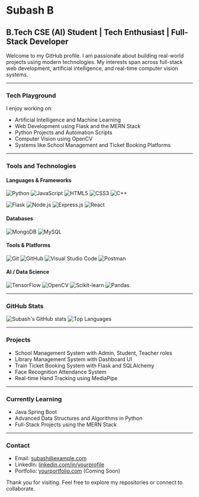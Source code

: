 # Subash B

## B.Tech CSE (AI) Student | Tech Enthusiast | Full-Stack Developer

Welcome to my GitHub profile. I am passionate about building real-world projects using modern technologies. My interests span across full-stack web development, artificial intelligence, and real-time computer vision systems.

---

### Tech Playground

I enjoy working on:
- Artificial Intelligence and Machine Learning
- Web Development using Flask and the MERN Stack
- Python Projects and Automation Scripts
- Computer Vision using OpenCV
- Systems like School Management and Ticket Booking Platforms

---

### Tools and Technologies

#### Languages & Frameworks

![Python](https://img.shields.io/badge/Python-3776AB?style=for-the-badge&logo=python&logoColor=white)
![JavaScript](https://img.shields.io/badge/JavaScript-F7DF1E?style=for-the-badge&logo=javascript&logoColor=black)
![HTML5](https://img.shields.io/badge/HTML5-E34F26?style=for-the-badge&logo=html5&logoColor=white)
![CSS3](https://img.shields.io/badge/CSS3-1572B6?style=for-the-badge&logo=css3&logoColor=white)
![C++](https://img.shields.io/badge/C++-00599C?style=for-the-badge&logo=c%2B%2B&logoColor=white)

![Flask](https://img.shields.io/badge/Flask-000000?style=for-the-badge&logo=flask&logoColor=white)
![Node.js](https://img.shields.io/badge/Node.js-339933?style=for-the-badge&logo=node.js&logoColor=white)
![Express.js](https://img.shields.io/badge/Express.js-000000?style=for-the-badge&logo=express&logoColor=white)
![React](https://img.shields.io/badge/React-61DAFB?style=for-the-badge&logo=react&logoColor=black)

#### Databases

![MongoDB](https://img.shields.io/badge/MongoDB-47A248?style=for-the-badge&logo=mongodb&logoColor=white)
![MySQL](https://img.shields.io/badge/MySQL-005C84?style=for-the-badge&logo=mysql&logoColor=white)

#### Tools & Platforms

![Git](https://img.shields.io/badge/Git-F05032?style=for-the-badge&logo=git&logoColor=white)
![GitHub](https://img.shields.io/badge/GitHub-181717?style=for-the-badge&logo=github&logoColor=white)
![Visual Studio Code](https://img.shields.io/badge/VS%20Code-007ACC?style=for-the-badge&logo=visual-studio-code&logoColor=white)
![Postman](https://img.shields.io/badge/Postman-FF6C37?style=for-the-badge&logo=postman&logoColor=white)

#### AI / Data Science

![TensorFlow](https://img.shields.io/badge/TensorFlow-FF6F00?style=for-the-badge&logo=tensorflow&logoColor=white)
![OpenCV](https://img.shields.io/badge/OpenCV-5C3EE8?style=for-the-badge&logo=opencv&logoColor=white)
![Scikit-learn](https://img.shields.io/badge/scikit--learn-F7931E?style=for-the-badge&logo=scikit-learn&logoColor=white)
![Pandas](https://img.shields.io/badge/Pandas-150458?style=for-the-badge&logo=pandas&logoColor=white)

---

### GitHub Stats

![Subash's GitHub stats](https://github-readme-stats.vercel.app/api?username=subashb1&show_icons=true&theme=default)
![Top Languages](https://github-readme-stats.vercel.app/api/top-langs/?username=subashb1&layout=compact&theme=default)

---

### Projects

- School Management System with Admin, Student, Teacher roles
- Library Management System with Dashboard UI
- Train Ticket Booking System with Flask and SQLAlchemy
- Face Recognition Attendance System
- Real-time Hand Tracking using MediaPipe

---

### Currently Learning

- Java Spring Boot
- Advanced Data Structures and Algorithms in Python
- Full-Stack Projects using the MERN Stack

---

### Contact

- Email: subash@example.com
- LinkedIn: [linkedin.com/in/yourprofile](https://linkedin.com/in/yourprofile)
- Portfolio: [yourportfolio.com](https://yourportfolio.com) (Coming Soon)

Thank you for visiting. Feel free to explore my repositories or connect to collaborate.
